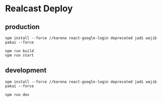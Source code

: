 # Realcast Deploy

## production
```
npm install --force //karena react-google-login deprecated jadi wajib pakai --force

npm run build
npm run start
```

## development
```
npm install --force //karena react-google-login deprecated jadi wajib pakai --force

npm run dev
```
